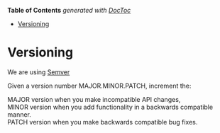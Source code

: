 <!-- START doctoc generated TOC please keep comment here to allow auto update -->
<!-- DON'T EDIT THIS SECTION, INSTEAD RE-RUN doctoc TO UPDATE -->
**Table of Contents**  *generated with [DocToc](https://github.com/thlorenz/doctoc)*

- [Versioning](#versioning)

<!-- END doctoc generated TOC please keep comment here to allow auto update -->

# Versioning
We are using [Semver](https://semver.org/)

Given a version number MAJOR.MINOR.PATCH, increment the:

MAJOR version when you make incompatible API changes,  
MINOR version when you add functionality in a backwards compatible manner.  
PATCH version when you make backwards compatible bug fixes.  
